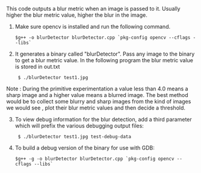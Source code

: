 This code outputs a blur metric when an image is passed to it. Usually higher the blur metric value,  higher the blur in the image.

1. Make sure opencv is installed and run the following command.  

    ```
    $g++ -o blurDetector blurDetector.cpp `pkg-config opencv --cflags --libs`
    
    ```

2. It generates a binary called "blurDetector".  Pass any image to the binary to get a blur metric value. In the following program the blur metric value is stored in out.txt

     ```
      $ ./blurDetector test1.jpg
     ```
     
Note : During the primitive experimentation a value less than 4.0 means a sharp image and a higher value means a blurred image.  The best method would be to collect some blurry and sharp images from the kind of images we would see , plot their blur metric values and then decide a threshold. 

3. To view debug information for the blur detection, add a third
parameter which will prefix the various debugging output files:

     ```
      $ ./blurDetector test1.jpg test-debug-data
     ```

4. To build a debug version of the binary for use with GDB:

    ```
    $g++ -g -o blurDetector blurDetector.cpp `pkg-config opencv --cflags --libs`
    
    ```
    
